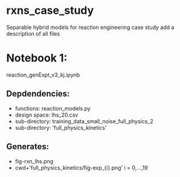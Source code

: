 # rxns_case_study
Separable hybrid models for reaction engineering case study
add a description of all files


# Notebook 1:
reaction_genExpt_v3_kj.ipynb

## Depdendencies:
* functions: reaction_models.py
* design space: lhs_20.csv
* sub-directory: training_data_small_noise_full_physics_2
* sub-directory: 'full_physics_kinetics'

## Generates:
* fig-rxn_lhs.png
* cwd+'full_physics_kinetics/fig-exp_{i}.png' i = 0,...,19
